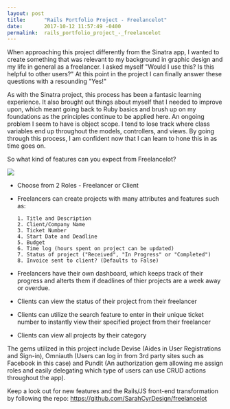 ```yaml
---
layout: post
title:      "Rails Portfolio Project - Freelancelot"
date:       2017-10-12 11:57:49 -0400
permalink:  rails_portfolio_project_-_freelancelot
---
```


When approaching this project differently from the Sinatra app, I wanted to create something that was relevant to my background in graphic design and my life in general as a freelancer. I asked myself "Would I use this? Is this helpful to other users?" At this point in the project I can finally answer these questions with a resounding "Yes!"

As with the Sinatra project, this process has been a fantasic learning experience. It also brought out things about myself that I needed to improve upon, which meant going back to Ruby basics and brush up on my foundations as the principles continue to be applied here. An ongoing problem I seem to have is object scope. I tend to lose track where class variables end up throughout the models, controllers, and views. By going through this process, I am confident now that I can learn to hone this in as time goes on. 

So what kind of features can you expect from Freelancelot?


![](https://img.memecdn.com/hey-freelance-artists_o_825620.gif)

* Choose from 2 Roles - Freelancer or Client

* Freelancers can create projects with many attributes and features such as:

      1. Title and Description
      2. Client/Company Name
      3. Ticket Number
      4. Start Date and Deadline
      5. Budget 
      6. Time log (hours spent on project can be updated)
      7. Status of project ("Received", "In Progress" or "Completed")
      8. Invoice sent to client? (Defaults to False)
* Freelancers have their own dashboard, which keeps track of their progress and alterts them if deadlines of thier projects are a week away or overdue.

* Clients can view the status of their project from their freelancer

* Clients can utilize the search feature to enter in their unique ticket number to instantly view their specified project from their freelancer

* Clients can view all projects by their category

The gems utilized in this project include Devise (Aides in User Registrations and Sign-in), Omniauth (Users can log in from 3rd party sites such as Facebook in this case) and Pundit (An authorization gem allowing me assign roles and easily delegating which type of users can use CRUD actions throughout the app).

Keep a look out for new features and the Rails/JS front-end transformation by following the repo:
https://github.com/SarahCyrDesign/freelancelot

